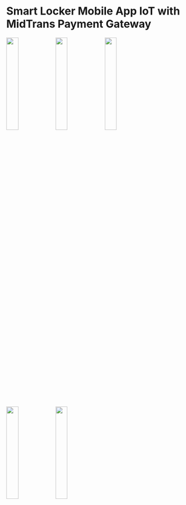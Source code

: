 # Smart Locker Mobile App IoT with MidTrans Payment Gateway

<img src="https://user-images.githubusercontent.com/55882627/211293411-1981c4e5-d9ff-4ff3-8d88-3948d113d3d4.jpg" width=25% height=25%> <img src="https://user-images.githubusercontent.com/55882627/211293448-bbd64c59-6ae0-4158-b065-c37b009033e4.jpg" width=25% height=25%>
<img src="https://user-images.githubusercontent.com/55882627/211293502-b5364d93-88d3-4de3-8b7e-dfd08551a6e2.jpg" width=25% height=25%>
<img src="https://user-images.githubusercontent.com/55882627/211293536-44f330f1-869c-4b85-9ea2-e211cac072ab.jpg" width=25% height=25%>
<img src="https://user-images.githubusercontent.com/55882627/211293571-9bdf234b-8e40-4178-9983-0335ec96c962.jpg" width=25% height=25%>
